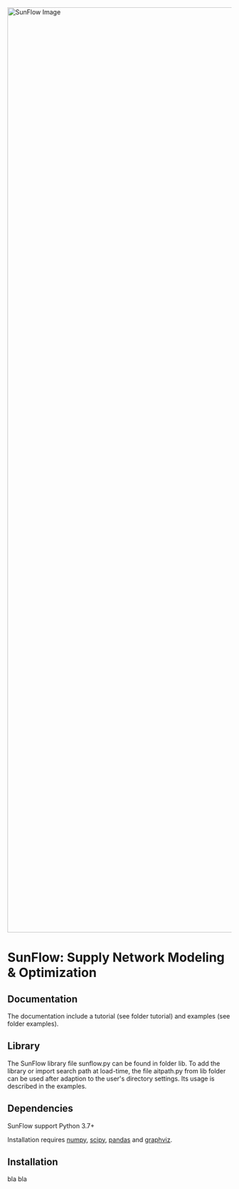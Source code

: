 <img width="2074" alt="SunFlow Image" src="https://user-images.githubusercontent.com/65338147/84592654-9392bd80-ae47-11ea-9712-a1f59069b32f.png">


# SunFlow: Supply Network Modeling & Optimization



Documentation
-------------

The documentation include a tutorial (see folder tutorial) and examples (see folder examples).


Library
-------

The SunFlow library file sunflow.py can be found in folder lib. To add the library or import search path at load-time, the file aitpath.py from lib folder can be used after adaption to the user's directory settings. Its usage is described in the examples.



Dependencies
------------

SunFlow support Python 3.7+

Installation requires [numpy](http://www.numpy.org/), [scipy](http://www.scipy.org/), [pandas](http://pandas.pydata.org/) and [graphviz](https://www.graphviz.org).




Installation
------------

bla bla

